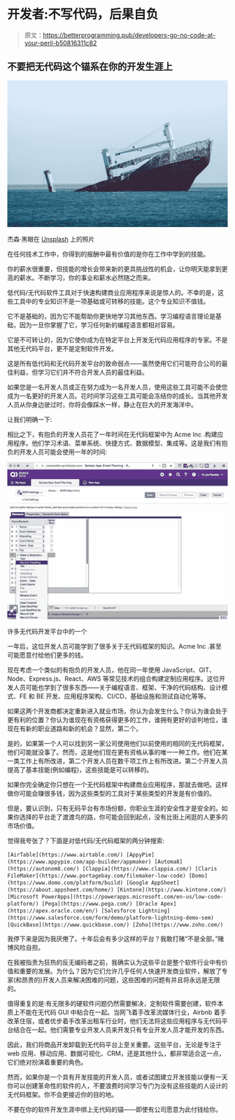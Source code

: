 # 开发者:不写代码，后果自负

> 原文：<https://betterprogramming.pub/developers-go-no-code-at-your-peril-b50816311c82>

## 不要把无代码这个锚系在你的开发生涯上

![](img/8a202f67ebedef3433ac2b59e30e7d5d.png)

杰森·黑眼在 [Unsplash](https://unsplash.com/s/photos/sinking?utm_source=unsplash&utm_medium=referral&utm_content=creditCopyText) 上的照片

在任何技术工作中，你得到的报酬中最有价值的是你在工作中学到的技能。

你的薪水很重要，但技能的增长会带来新的更具挑战性的机会，让你明天能拿到更高的薪水。不断学习，你的事业和薪水必然随之而来。

低代码/无代码软件工具对于快速构建商业应用程序来说是惊人的。不幸的是，这些工具中的专业知识不是一项基础或可转移的技能。这个专业知识不值钱。

它不是基础的，因为它不能帮助你更快地学习其他东西。学习编程语言理论是基础，因为一旦你掌握了它，学习任何新的编程语言都相对容易。

它是不可转让的，因为它使你成为在特定平台上开发无代码应用程序的专家。不是其他无代码平台，更不是定制软件开发。

这是所有低代码和无代码开发平台的致命弱点——虽然使用它们可能符合公司的最佳利益，但学习它们并不符合开发人员的最佳利益。

如果您是一名开发人员或正在努力成为一名开发人员，使用这些工具可能不会使您成为一名更好的开发人员。花时间学习这些工具可能会冻结你的成长。当其他开发人员从你身边驶过时，你将会像踩水一样，静止在巨大的开发海洋中。

让我们明确一下:

相比之下，有抱负的开发人员花了一年时间在无代码框架中为 Acme Inc .构建应用程序。他们学习术语、菜单系统、快捷方式、数据模型、集成等。这是我们有抱负的开发人员可能会使用一年的时间:

![](img/5742044cc9ce7aaab498702a07f1b7f2.png)

许多无代码开发平台中的一个

一年后，这位开发人员可能学到了很多关于无代码框架的知识。Acme Inc .甚至可能愿意付给他们更多的钱。

现在考虑一个类似的有抱负的开发人员，他在同一年使用 JavaScript、GIT、Node、Express.js、React、AWS 等常见技术的组合构建定制应用程序。这位开发人员可能也学到了很多东西——关于编程语言、框架、干净的代码结构、设计模式、FE 和 BE 开发、应用程序架构、CI/CD、基础设施和测试自动化等等。

如果这两个开发商都决定重新进入就业市场，你认为会发生什么？你认为谁会处于更有利的位置？你认为谁现在有资格获得更多的工作，谁拥有更好的谈判地位，谁现在有新的职业道路和新的机会？显然，第二个。

是的，如果第一个人可以找到另一家公司使用他们以前使用的相同的无代码框架，他们可能就没事了。然而，这是他们现在更有资格从事的唯一一种工作。他们在某一类工作上有所改进，第二个开发人员在数千项工作上有所改进。第二个开发人员提高了基本技能(例如编程)，这些技能是可以转移的。

如果你完全确定你只想在一个无代码框架中构建商业应用程序，那就去做吧。这样做你可能会赚很多钱，因为这些类型的工具对于某些类型的开发是有价值的。

但是，要认识到，只有无码平台有市场份额，你职业生涯的安全性才是安全的。如果你选择的平台走了渡渡鸟的路，你可能会回到起点，没有比街上闲逛的人更多的市场价值。

觉得我夸张了？下面是对低代码/无代码框架的两分钟搜索:

```
[AirTable](https://www.airtable.com/) [AppyPie](https://www.appypie.com/app-builder/appmaker) [Automa8](https://autonom8.com/) [Clappia](https://www.clappia.com/) [Claris FileMaker](https://www.portagebay.com/filemaker-low-code) [Domo](https://www.domo.com/platform/build) [Google AppSheet](https://about.appsheet.com/home/) [Kintone](https://www.kintone.com/) [Microsoft PowerApps](https://powerapps.microsoft.com/en-us/low-code-platform/) [Pega](https://www.pega.com/) [Oracle Apex](https://apex.oracle.com/en/) [Salesforce Lightning](https://www.salesforce.com/form/demo/platform-lightning-demo-sem) [QuickBase](https://www.quickbase.com/) [Zoho](https://www.zoho.com/)
```

我停下来是因为我厌倦了。十年后会有多少这样的平台？我敢打赌“不是全部。”赌博风险自担。

在我被指责为狂热的反无编码者之前，我确实认为这些平台是整个软件行业中有价值和重要的发展。为什么？因为它们允许几乎任何人快速开发商业软件，解放了专家(和昂贵的)开发人员来解决困难的问题，这些困难的问题有并且将永远是无限的。

值得重复的是:有无限多的硬软件问题仍然需要解决，定制软件需要创建，软件本质上不能在无代码 GUI 中粘合在一起。当网飞着手改革流媒体行业，Airbnb 着手改革住宿，或者优步着手改革出租车行业时，他们无法将这些应用程序与无代码平台结合在一起。他们需要专业开发人员来开发只有专业开发人员才能开发的东西。

因此，我们将商品开发卸载到无代码平台上至关重要。这些平台，无论是专注于 web 应用、移动应用、数据可视化、CRM，还是其他什么，都非常适合这一点，它们绝对扮演着重要的角色。

然而，如果你是一个具有开发技能的开发人员，或者试图建立开发技能以便有一天你可以创建革命性的软件的人，不要浪费时间学习专门为没有这些技能的人设计的无代码框架。你不会更接近你的目的地。

不要在你的软件开发生涯中绑上无代码的锚——即使有公司愿意为此付钱给你。